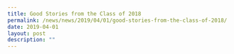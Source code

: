 ```yaml
---
title: Good Stories from the Class of 2018
permalink: /news/news/2019/04/01/good-stories-from-the-class-of-2018/
date: 2019-04-01
layout: post
description: ""
---
```

